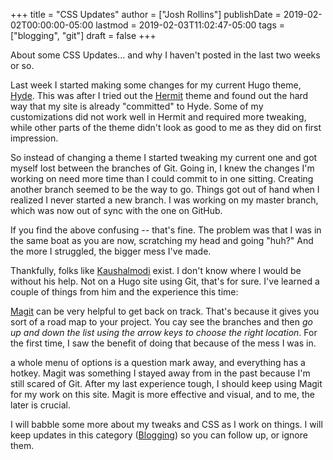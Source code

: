 +++
title = "CSS Updates"
author = ["Josh Rollins"]
publishDate = 2019-02-02T00:00:00-05:00
lastmod = 2019-02-03T11:02:47-05:00
tags = ["blogging", "git"]
draft = false
+++

About some CSS Updates... and why I haven't posted in the last two weeks or so.

<!--more-->

Last week I started making some changes for my current Hugo theme, [Hyde](https://themes.gohugo.io/hyde/). This was after I tried out the [Hermit](https://themes.gohugo.io/hermit/) theme and found out the hard way that my site is already "committed" to Hyde. Some of my customizations did not work well in Hermit and required more tweaking, while other parts of the theme didn't look as good to me as they did on first impression.

So instead of changing a theme I started tweaking my current one and got myself lost between the branches of Git. Going in, I knew the changes I'm working on need more time than I could commit to in one sitting. Creating another branch seemed to be the way to go. Things got out of hand when I realized I never started a new branch. I was working on my master branch, which was now out of sync with the one on GitHub.

If you find the above confusing -- that's fine. The problem was that I was in the same boat as you are now, scratching my head and going "huh?" And the more I struggled, the bigger mess I've made.

Thankfully, folks like [Kaushalmodi](https://github.com/kaushalmodi) exist. I don't know where I would be without his help. Not on a Hugo site using Git, that's for sure. I've learned a couple of things from him and the experience this time:

[Magit](https://magit.vc/) can be very helpful to get back on track. That's because it gives you sort of a road map to your project. You cay see the branches and then _go up and down the list using the arrow keys to choose the right location_. For the first time, I saw the benefit of doing that because of the mess I was in.

a whole menu of options is a question mark away, and everything has a hotkey. Magit was something I stayed away from in the past because I'm still scared of Git. After my last experience tough, I should keep using Magit for my work on this site. Magit is more effective and visual, and to me, the later is crucial.

I will babble some more about my tweaks and CSS as I work on things. I will keep updates in this category ([Blogging](https://joshrollinswrites.com/blogging/)) so you can follow up, or ignore them.